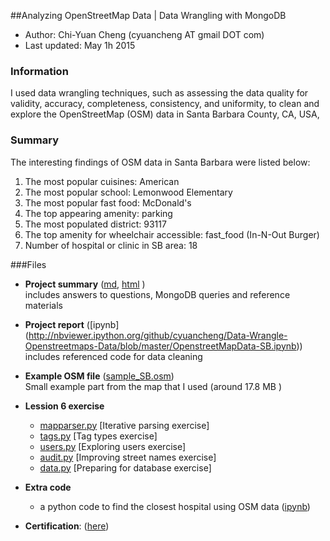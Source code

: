 ##Analyzing OpenStreetMap Data | Data Wrangling with MongoDB
- Author:  Chi-Yuan Cheng (cyuancheng AT gmail DOT com) 
- Last updated: May 1h  2015

### Information

I used data wrangling techniques, such as assessing the data quality for validity, accuracy, completeness, consistency, and uniformity, to clean and explore the OpenStreetMap (OSM) data in Santa Barbara County, CA, USA, 

### Summary

The interesting findings of OSM data in Santa Barbara were listed below:

1. The most popular cuisines: American
2. The most popular school: Lemonwood Elementary
3. The most popular fast food: McDonald's
4.  The top appearing amenity: parking
5. The most populated district: 93117
6. The top amenity for wheelchair accessible: fast_food (In-N-Out Burger)
7. Number of hospital or clinic in SB area: 18 

###Files

- **Project summary** ([md](ProjectSummary.md), [html](http://cyuancheng.github.io/Data-Wrangle-Openstreetmaps-Data) )    
  includes answers to questions, MongoDB queries and reference materials
- **Project report** ([ipynb]
(http://nbviewer.ipython.org/github/cyuancheng/Data-Wrangle-Openstreetmaps-Data/blob/master/OpenstreetMapData-SB.ipynb))	
	includes referenced code for data cleaning
- **Example OSM file** ([sample_SB.osm](sample_SB.osm))  
	Small example part from the map that I used (around 17.8 MB )

- **Lession 6 exercise**
	- [mapparser.py](lesson-6/mapparser.py) [Iterative parsing exercise]
	- [tags.py](lesson-6/tags.py) [Tag types exercise]
	- [users.py](lesson-6/users.py) [Exploring users exercise]
	- [audit.py](lesson-6/audit.py) [Improving street names exercise]
	- [data.py](lesson-6/data.py) [Preparing for database exercise]
	
- **Extra code** 
	- a python code to find the closest hospital using OSM data
	([ipynb](http://nbviewer.ipython.org/github/cyuancheng/Data-Wrangle-Openstreetmaps-Data/blob/master/FindHospital.ipynb))  
	
- **Certification**: ([here](certificate.pdf))



